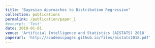 ```yaml
---
title: "Bayesian Approaches to Distribution Regression"
collection: publications
permalink: /publication/paper_1
#excerpt: 'Test'
date: 2018-01-01
venue: 'Artificial Intelligence and Statistics (AISTATS) 2018'
paperurl: 'http://academicpages.github.io/files/aistats2018.pdf'
---
```


